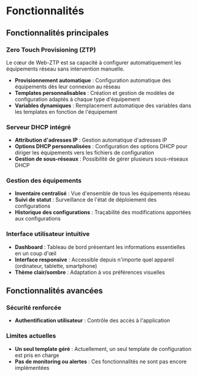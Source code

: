 # Fonctionnalités

## Fonctionnalités principales

### Zero Touch Provisioning (ZTP)

Le cœur de Web-ZTP est sa capacité à configurer automatiquement les équipements réseau sans intervention manuelle.

- **Provisionnement automatique** : Configuration automatique des équipements dès leur connexion au réseau
- **Templates personnalisables** : Création et gestion de modèles de configuration adaptés à chaque type d'équipement
- **Variables dynamiques** : Remplacement automatique des variables dans les templates en fonction de l'équipement

### Serveur DHCP intégré

- **Attribution d'adresses IP** : Gestion automatique d'adresses IP
- **Options DHCP personnalisées** : Configuration des options DHCP pour diriger les équipements vers les fichiers de configuration
- **Gestion de sous-réseaux** : Possibilité de gérer plusieurs sous-réseaux DHCP

### Gestion des équipements

- **Inventaire centralisé** : Vue d'ensemble de tous les équipements réseau
- **Suivi de statut** : Surveillance de l'état de déploiement des configurations
- **Historique des configurations** : Traçabilité des modifications apportées aux configurations

### Interface utilisateur intuitive

- **Dashboard** : Tableau de bord présentant les informations essentielles en un coup d'œil
- **Interface responsive** : Accessible depuis n'importe quel appareil (ordinateur, tablette, smartphone)
- **Thème clair/sombre** : Adaptation à vos préférences visuelles

## Fonctionnalités avancées

### Sécurité renforcée

- **Authentification utilisateur** : Contrôle des accès à l'application

### Limites actuelles

- **Un seul template géré** : Actuellement, un seul template de configuration est pris en charge
- **Pas de monitoring ou alertes** : Ces fonctionnalités ne sont pas encore implémentées
